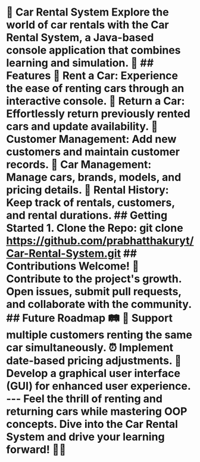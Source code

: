 # 🚗 Car Rental System Explore the world of car rentals with the **Car Rental System**, a Java-based console application that combines learning and simulation. 🌟 ## Features 🚀 Rent a Car: Experience the ease of renting cars through an interactive console. 🔁 Return a Car: Effortlessly return previously rented cars and update availability. 👥 Customer Management: Add new customers and maintain customer records. 🚗 Car Management: Manage cars, brands, models, and pricing details. 📝 Rental History: Keep track of rentals, customers, and rental durations. ## Getting Started 1. **Clone the Repo**: git clone https://github.com/prabhatthakuryt/Car-Rental-System.git ## Contributions Welcome! 🎉 Contribute to the project's growth. Open issues, submit pull requests, and collaborate with the community. ## Future Roadmap 🛤️ 🤝 Support multiple customers renting the same car simultaneously. ⏰ Implement date-based pricing adjustments. 🎨 Develop a graphical user interface (GUI) for enhanced user experience. --- Feel the thrill of renting and returning cars while mastering OOP concepts. Dive into the Car Rental System and drive your learning forward! 🚗💨
